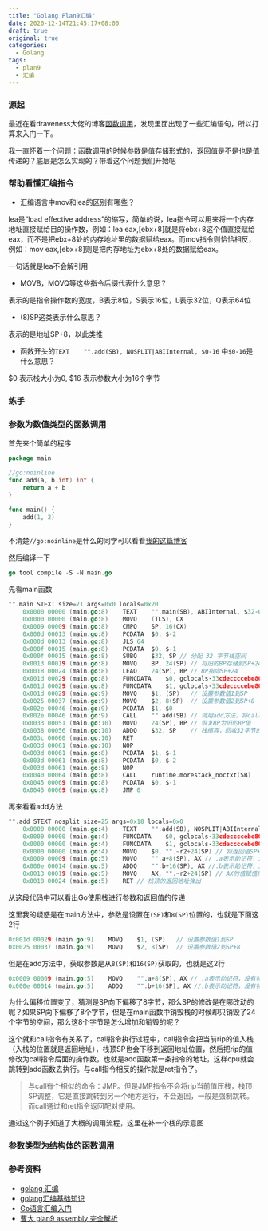 ```yaml
---
title: "Golang Plan9汇编"
date: 2020-12-14T21:45:17+08:00
draft: true
original: true
categories: 
  - Golang
tags: 
  - plan9
  - 汇编
---
```


### 源起

最近在看draveness大佬的博客[函数调用](https://draveness.me/golang/docs/part2-foundation/ch04-basic/golang-function-call/)，发现里面出现了一些汇编语句，所以打算来入门一下。

我一直怀着一个问题：函数调用的时候参数是值存储形式的，返回值是不是也是值传递的？底层是怎么实现的？带着这个问题我们开始吧

### 帮助看懂汇编指令

* 汇编语言中mov和lea的区别有哪些？

lea是“load effective address”的缩写，简单的说，lea指令可以用来将一个内存地址直接赋给目的操作数，例如：lea eax,[ebx+8]就是将ebx+8这个值直接赋给eax，而不是把ebx+8处的内存地址里的数据赋给eax。而mov指令则恰恰相反，例如：mov eax,[ebx+8]则是把内存地址为ebx+8处的数据赋给eax。

一句话就是lea不会解引用

<!--more-->

* MOVB，MOVQ等这些指令后缀代表什么意思？

表示的是指令操作数的宽度，B表示8位，S表示16位，L表示32位，Q表示64位

* (8)SP这类表示什么意思？

表示的是地址SP+8，以此类推

* 函数开头的`TEXT	"".add(SB), NOSPLIT|ABIInternal, $0-16` 中`$0-16`是什么意思？

$0 表示栈大小为0, $16 表示参数大小为16个字节

### 练手

### 参数为数值类型的函数调用

首先来个简单的程序

```go
package main

//go:noinline
func add(a, b int) int {
	return a + b
}

func main() {
	add(1, 2)
}
```

不清楚`//go:noinline`是什么的同学可以看看[我的这篇博客](../golang中的pragmas)

然后编译一下

```go
go tool compile -S -N main.go
```

先看main函数

```go
"".main STEXT size=71 args=0x0 locals=0x20
	0x0000 00000 (main.go:8)	TEXT	"".main(SB), ABIInternal, $32-0 // 栈大小32，参数大小0
	0x0000 00000 (main.go:8)	MOVQ	(TLS), CX
	0x0009 00009 (main.go:8)	CMPQ	SP, 16(CX)
	0x000d 00013 (main.go:8)	PCDATA	$0, $-2
	0x000d 00013 (main.go:8)	JLS	64
	0x000f 00015 (main.go:8)	PCDATA	$0, $-1
	0x000f 00015 (main.go:8)	SUBQ	$32, SP // 分配 32 字节栈空间
	0x0013 00019 (main.go:8)	MOVQ	BP, 24(SP) // 将旧的BP存储到SP+24
	0x0018 00024 (main.go:8)	LEAQ	24(SP), BP // BP指向SP+24
	0x001d 00029 (main.go:8)	FUNCDATA	$0, gclocals·33cdeccccebe80329f1fdbee7f5874cb(SB) // FUNCDATA 跟垃圾回收有关
	0x001d 00029 (main.go:8)	FUNCDATA	$1, gclocals·33cdeccccebe80329f1fdbee7f5874cb(SB) // FUNCDATA 跟垃圾回收有关
	0x001d 00029 (main.go:9)	MOVQ	$1, (SP)   // 设置参数值1到SP
	0x0025 00037 (main.go:9)	MOVQ	$2, 8(SP)  // 设置参数值2到SP+8
	0x002e 00046 (main.go:9)	PCDATA	$1, $0
	0x002e 00046 (main.go:9)	CALL	"".add(SB) // 调用add方法，将call指令的下一条指令压栈
	0x0033 00051 (main.go:10)	MOVQ	24(SP), BP // 恢复BP为旧的BP值
	0x0038 00056 (main.go:10)	ADDQ	$32, SP    // 栈缩容，回收32字节的栈空间
	0x003c 00060 (main.go:10)	RET
	0x003d 00061 (main.go:10)	NOP
	0x003d 00061 (main.go:8)	PCDATA	$1, $-1
	0x003d 00061 (main.go:8)	PCDATA	$0, $-2
	0x003d 00061 (main.go:8)	NOP
	0x0040 00064 (main.go:8)	CALL	runtime.morestack_noctxt(SB)
	0x0045 00069 (main.go:8)	PCDATA	$0, $-1
	0x0045 00069 (main.go:8)	JMP	0
```

再来看看add方法

```go
"".add STEXT nosplit size=25 args=0x18 locals=0x0
	0x0000 00000 (main.go:4)	TEXT	"".add(SB), NOSPLIT|ABIInternal, $0-24 // 栈大小为0，参数大小24字节
	0x0000 00000 (main.go:4)	FUNCDATA	$0, gclocals·33cdeccccebe80329f1fdbee7f5874cb(SB) // FUNCDATA 跟垃圾回收有关
	0x0000 00000 (main.go:4)	FUNCDATA	$1, gclocals·33cdeccccebe80329f1fdbee7f5874cb(SB) // FUNCDATA 跟垃圾回收有关
	0x0000 00000 (main.go:4)	MOVQ	$0, "".~r2+24(SP) // 将返回值SP+24，也就是返回值置为0
	0x0009 00009 (main.go:5)	MOVQ	"".a+8(SP), AX // .a表示助记符，没有特别含义，AX = SP+8中的值(a)，也就是AX = 1
	0x000e 00014 (main.go:5)	ADDQ	"".b+16(SP), AX //.b表示助记符，没有特别含义，AX = AX + SP+16的值(b)，也就是AX = 1 + 2
	0x0013 00019 (main.go:5)	MOVQ	AX, "".~r2+24(SP) // AX的值赋值给SP+24
	0x0018 00024 (main.go:5)	RET // 栈顶的返回地址弹出
```

从这段代码中可以看出Go使用栈进行参数和返回值的传递

这里我的疑惑是在main方法中，参数是设置在`(SP)`和`8(SP)`位置的，也就是下面这2行

```go
0x001d 00029 (main.go:9)	MOVQ	$1, (SP)   // 设置参数值1到SP
0x0025 00037 (main.go:9)	MOVQ	$2, 8(SP)  // 设置参数值2到SP+8
```

但是在add方法中，获取参数是从`8(SP)`和`16(SP)`获取的，也就是这2行

```go
0x0009 00009 (main.go:5)	MOVQ	"".a+8(SP), AX // .a表示助记符，没有特别含义，AX = SP+8中的值(a)，也就是AX = 1
0x000e 00014 (main.go:5)	ADDQ	"".b+16(SP), AX //.b表示助记符，没有特别含义，AX = AX + SP+16的值(b)，也就是AX = 1 + 2
```

为什么偏移位置变了，猜测是SP向下偏移了8字节，那么SP的修改是在哪改动的呢？如果SP向下偏移了8个字节，但是在main函数中销毁栈的时候却只销毁了24个字节的空间，那么这8个字节是怎么增加和销毁的呢？

这个就和call指令有关系了，call指令执行过程中，call指令会把当前rip的值入栈（入栈的位置就是返回地址），栈顶SP也会下移到返回地址位置，然后把rip的值修改为call指令后面的操作数，也就是add函数第一条指令的地址，这样cpu就会跳转到add函数去执行。与call指令相反的操作就是ret指令了。

> 与call有个相似的命令：JMP。但是JMP指令不会将rip当前值压栈，栈顶SP调整，它是直接跳转到另一个地方运行，不会返回，一般是强制跳转。而call通过和ret指令返回配对使用。

通过这个例子知道了大概的调用流程，这里在补一个栈的示意图

### 参数类型为结构体的函数调用







### 参考资料

* [golang 汇编](https://lrita.github.io/2017/12/12/golang-asm/)
* [golang汇编基础知识](https://guidao.github.io/asm.html)
* [Go语言汇编入门](https://blog.csdn.net/qq_31930499/article/details/100881461)
* [曹大 plan9 assembly 完全解析](https://github.com/cch123/golang-notes/blob/master/assembly.md)